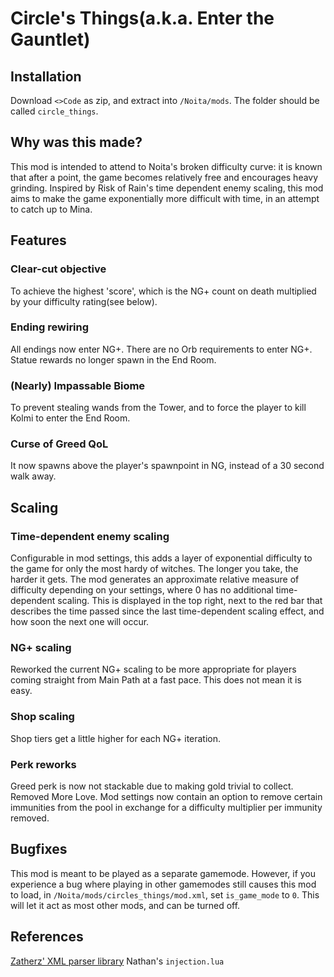 # Circle's Things(a.k.a. Enter the Gauntlet)
## Installation
Download `<>Code` as zip, and extract into `/Noita/mods`. The folder should be called `circle_things`.
## Why was this made?
This mod is intended to attend to Noita's broken difficulty curve: it is known that after a point, the game becomes relatively free and encourages heavy grinding. Inspired by Risk of Rain's time dependent enemy scaling, this mod aims to make the game exponentially more difficult with time, in an attempt to catch up to Mina.
## Features
### Clear-cut objective
To achieve the highest 'score', which is the NG+ count on death multiplied by your difficulty rating(see below).
### Ending rewiring
All endings now enter NG+. There are no Orb requirements to enter NG+. Statue rewards no longer spawn in the End Room.
### (Nearly) Impassable Biome
To prevent stealing wands from the Tower, and to force the player to kill Kolmi to enter the End Room.
### Curse of Greed QoL
It now spawns above the player's spawnpoint in NG, instead of a 30 second walk away.
## Scaling
### Time-dependent enemy scaling
Configurable in mod settings, this adds a layer of exponential difficulty to the game for only the most hardy of witches. The longer you take, the harder it gets. The mod generates an approximate relative measure of difficulty depending on your settings, where 0 has no additional time-dependent scaling. This is displayed in the top right, next to the red bar that describes the time passed since the last time-dependent scaling effect, and how soon the next one will occur.
### NG+ scaling
Reworked the current NG+ scaling to be more appropriate for players coming straight from Main Path at a fast pace. This does not mean it is easy.
### Shop scaling
Shop tiers get a little higher for each NG+ iteration.
### Perk reworks
Greed perk is now not stackable due to making gold trivial to collect. Removed More Love. Mod settings now contain an option to remove certain immunities from the pool in exchange for a difficulty multiplier per immunity removed.
## Bugfixes
This mod is meant to be played as a separate gamemode. However, if you experience a bug where playing in other gamemodes still causes this mod to load, in `/Noita/mods/circles_things/mod.xml`, set `is_game_mode` to `0`. This will let it act as most other mods, and can be turned off.
## References
[Zatherz' XML parser library](https://github.com/zatherz/luanxml)
Nathan's `injection.lua`